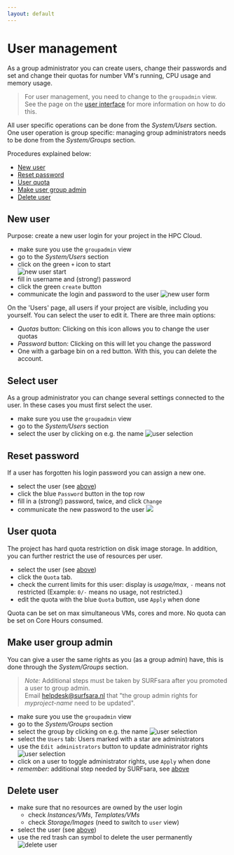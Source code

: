 ```yaml
---
layout: default
---
```

# User management

As a group administrator you can create users, change their passwords and set and change their quotas for number VM's running, CPU usage and memory usage. 

> For user management, you need to change to the `groupadmin` view. See the page on the [user interface](user-interface#switch-views) for more information on how to do this.

All user specific operations can be done from the _System/Users_ section.
One user operation is group specific: managing group administrators needs to be done from the _System/Groups_ section.

Procedures explained below:

- [New user](#new-user)
- [Reset password](#reset-password)
- [User quota](#user-quota)
- [Make user group admin](#make-user-group-admin)
- [Delete user](#delete-user)	

## New user

Purpose: create a new user login for your project in the HPC Cloud.

- make sure you use the `groupadmin` view
- go to the  _System/Users_ section
- click on the green `+` icon to start  
  ![new user start](images/new_user_start.png)
- fill in username and (strong!) password
- click the green `create` button
- communicate the login and password to the user
  ![new user form](images/new_user_form.png)

On the 'Users' page, all users if your project are visible, including you yourself. You can select the user to edit it. There are three main options:

 * _Quotas_ button: Clicking on this icon allows you to change the user quotas
 * _Password_ button: Clicking on this will let you change the password
 * One with a garbage bin on a red button. With this, you can delete the account.

## Select user

As a group administrator you can change several settings connected to the user.
In these cases you must first select the user.

- make sure you use the `groupadmin` view
- go to the  _System/Users_ section
- select the user by clicking on e.g. the name
  ![user selection](images/user-select.png)

## Reset password

If a user has forgotten his login password you can assign a new one.

- select the user (see [above](#select-user))
- click the blue `Password` button in the top row
- fill in a (strong!) password, twice, and click `Change`
- communicate the new password to the user
  ![](images/user-change-passwd.png)

## User quota

The project has hard quota restriction on disk image storage.
In addition, you can further restrict the use of resources per user.

- select the user (see [above](#select-user))
- click the `Quota` tab.
- check the current limits for this user: display is _usage/max_, `-` means not restricted (Example: `0/-` means no usage, not restricted.)
- edit the quota with the blue `Quota` button, use `Apply` when done

Quota can be set on max simultaneous VMs, cores and more.
No quota can be set on Core Hours consumed.

## Make user group admin

You can give a user the same rights as you (as a group admin) have, this is done through the _System/Groups_ section.

> _Note:_ Additional steps must be taken by SURFsara after you promoted a user to group admin.  
>  Email helpdesk@surfsara.nl that "the group admin rights for _myproject-name_ need to be updated".

- make sure you use the `groupadmin` view
- go to the  _System/Groups_ section
- select the group by clicking on e.g. the name
  ![user selection](images/group-select.png)
- select the `Users` tab: Users marked with a star are administrators
- use the `Edit administrators` button to update administrator rights
  ![user selection](images/group-admins.png)
- click on a user to toggle administrator rights, use `Apply` when done
- _remember:_ additional step needed by SURFsara, see [above](#make-user-group-admin)



## Delete user

- make sure that no resources are owned by the user login
  - check _Instances/VMs_, _Templates/VMs_
  - check _Storage/Images_ (need to switch to `user` view)
- select the user (see [above](#select-user))
- use the red trash can symbol to delete the user permanently
  ![delete user](images/user-delete.png)

